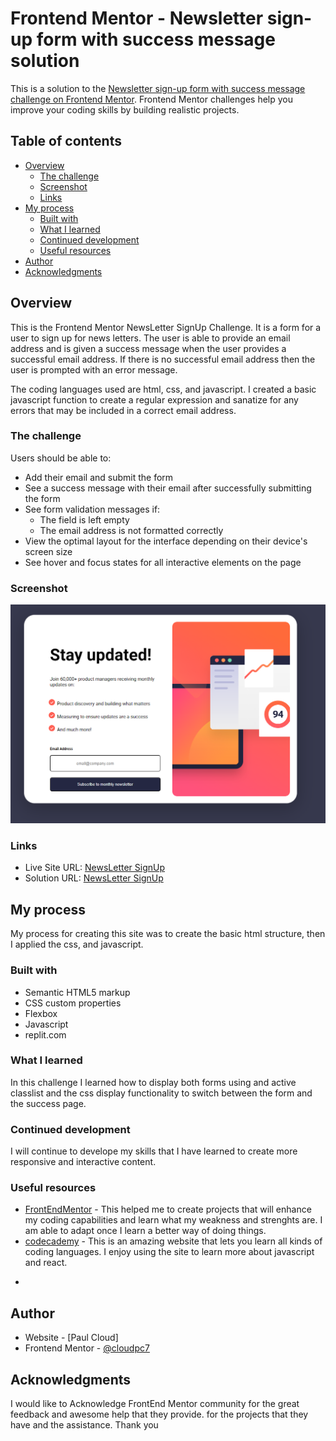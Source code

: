 # Frontend Mentor - Newsletter sign-up form with success message solution

This is a solution to the [Newsletter sign-up form with success message challenge on Frontend Mentor](https://www.frontendmentor.io/challenges/newsletter-signup-form-with-success-message-3FC1AZbNrv). Frontend Mentor challenges help you improve your coding skills by building realistic projects. 

## Table of contents

- [Overview](#overview)
  - [The challenge](#the-challenge)
  - [Screenshot](#screenshot)
  - [Links](#links)
- [My process](#my-process)
  - [Built with](#built-with)
  - [What I learned](#what-i-learned)
  - [Continued development](#continued-development)
  - [Useful resources](#useful-resources)
- [Author](#author)
- [Acknowledgments](#acknowledgments)



## Overview

This is the Frontend Mentor NewsLetter SignUp Challenge. It is a form for a user to sign up for news letters. The user is able to 
provide an email address and is given a success message when the user provides a successful email address. If there is no successful email
address then the user is prompted with an error message.

The coding languages used are html, css, and javascript. I created a basic javascript function to create a regular expression and sanatize for any errors 
that may be included in a correct email address.

### The challenge

Users should be able to:

- Add their email and submit the form
- See a success message with their email after successfully submitting the form
- See form validation messages if:
  - The field is left empty
  - The email address is not formatted correctly
- View the optimal layout for the interface depending on their device's screen size
- See hover and focus states for all interactive elements on the page

### Screenshot

![NewsLetter SignUp](./images/newsletter.PNG)

### Links

- Live Site URL: [NewsLetter SignUp](https://github.com/cloudpc7/NewsLetter)
- Solution URL: [NewsLetter SignUp](https://cloudpc7.github.io/NewsLetter/)

## My process
My process for creating this site was to create the basic html structure, then I applied the css, and javascript. 

### Built with

- Semantic HTML5 markup
- CSS custom properties
- Flexbox
- Javascript
- replit.com


### What I learned

In this challenge I learned how to display both forms using and active classlist and the css display functionality to switch between the
form and the success page. 


### Continued development

I will continue to develope my skills that I have learned to create more responsive and interactive content. 

### Useful resources

- [FrontEndMentor](https://www.frontendmentor.com) - This helped me to create projects that will enhance my coding capabilities and learn what my weakness and strenghts are. I am able to adapt once I learn a better way of doing things. 
- [codecademy](https://www.codecademy.com) - This is an amazing website that lets you learn all kinds of coding languages. I enjoy using the site to learn more about javascript and react. 

*
## Author

- Website - [Paul Cloud]
- Frontend Mentor - [@cloudpc7](https://www.frontendmentor.io/profile/yourusername)

## Acknowledgments

I would like to Acknowledge FrontEnd Mentor community for the great feedback and awesome help that they provide. for the projects that they have and the assistance. Thank you

